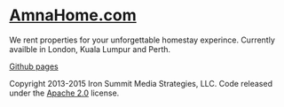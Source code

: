 # [AmnaHome.com](http://amnahome.com)

We rent properties for your unforgettable homestay experince. Currently availble in London, Kuala Lumpur and Perth.

[Github pages](http://amnahome.github.io/AmnaHome.com/)



Copyright 2013-2015 Iron Summit Media Strategies, LLC. Code released under the [Apache 2.0](https://github.com/IronSummitMedia/startbootstrap-creative/blob/gh-pages/LICENSE) license.